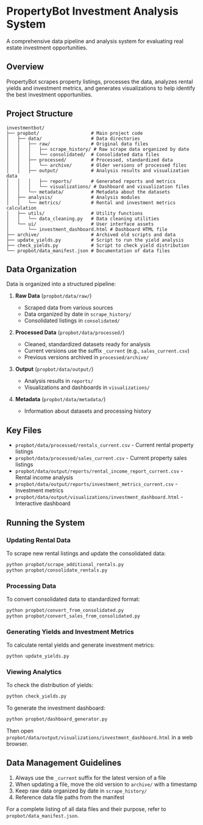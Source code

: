 # PropertyBot Investment Analysis System

A comprehensive data pipeline and analysis system for evaluating real estate investment opportunities.

## Overview

PropertyBot scrapes property listings, processes the data, analyzes rental yields and investment metrics, and generates visualizations to help identify the best investment opportunities.

## Project Structure

```
investmentbot/
├── propbot/                   # Main project code
│   ├── data/                  # Data directories
│   │   ├── raw/               # Original data files
│   │   │   ├── scrape_history/ # Raw scrape data organized by date
│   │   │   └── consolidated/  # Consolidated data files
│   │   ├── processed/         # Processed, standardized data
│   │   │   └── archive/       # Older versions of processed files
│   │   ├── output/            # Analysis results and visualization data
│   │   │   ├── reports/       # Generated reports and metrics
│   │   │   └── visualizations/ # Dashboard and visualization files
│   │   └── metadata/          # Metadata about the datasets
│   ├── analysis/              # Analysis modules
│   │   └── metrics/           # Rental and investment metrics calculation
│   ├── utils/                 # Utility functions
│   │   └── data_cleaning.py   # Data cleaning utilities
│   └── ui/                    # User interface assets
│       └── investment_dashboard.html # Dashboard HTML file
├── archive/                   # Archived old scripts and data
├── update_yields.py           # Script to run the yield analysis
├── check_yields.py            # Script to check yield distribution
└── propbot/data_manifest.json # Documentation of data files
```

## Data Organization

Data is organized into a structured pipeline:

1. **Raw Data** (`propbot/data/raw/`)
   - Scraped data from various sources
   - Data organized by date in `scrape_history/`
   - Consolidated listings in `consolidated/`

2. **Processed Data** (`propbot/data/processed/`)
   - Cleaned, standardized datasets ready for analysis
   - Current versions use the suffix `_current` (e.g., `sales_current.csv`)
   - Previous versions archived in `processed/archive/`

3. **Output** (`propbot/data/output/`)
   - Analysis results in `reports/`
   - Visualizations and dashboards in `visualizations/`

4. **Metadata** (`propbot/data/metadata/`)
   - Information about datasets and processing history

## Key Files

- `propbot/data/processed/rentals_current.csv` - Current rental property listings
- `propbot/data/processed/sales_current.csv` - Current property sales listings
- `propbot/data/output/reports/rental_income_report_current.csv` - Rental income analysis
- `propbot/data/output/reports/investment_metrics_current.csv` - Investment metrics
- `propbot/data/output/visualizations/investment_dashboard.html` - Interactive dashboard

## Running the System

### Updating Rental Data

To scrape new rental listings and update the consolidated data:

```bash
python propbot/scrape_additional_rentals.py
python propbot/consolidate_rentals.py
```

### Processing Data

To convert consolidated data to standardized format:

```bash
python propbot/convert_from_consolidated.py
python propbot/convert_sales_from_consolidated.py
```

### Generating Yields and Investment Metrics

To calculate rental yields and generate investment metrics:

```bash
python update_yields.py
```

### Viewing Analytics

To check the distribution of yields:

```bash
python check_yields.py
```

To generate the investment dashboard:

```bash
python propbot/dashboard_generator.py
```

Then open `propbot/data/output/visualizations/investment_dashboard.html` in a web browser.

## Data Management Guidelines

1. Always use the `_current` suffix for the latest version of a file
2. When updating a file, move the old version to `archive/` with a timestamp
3. Keep raw data organized by date in `scrape_history/`
4. Reference data file paths from the manifest

For a complete listing of all data files and their purpose, refer to `propbot/data_manifest.json`.